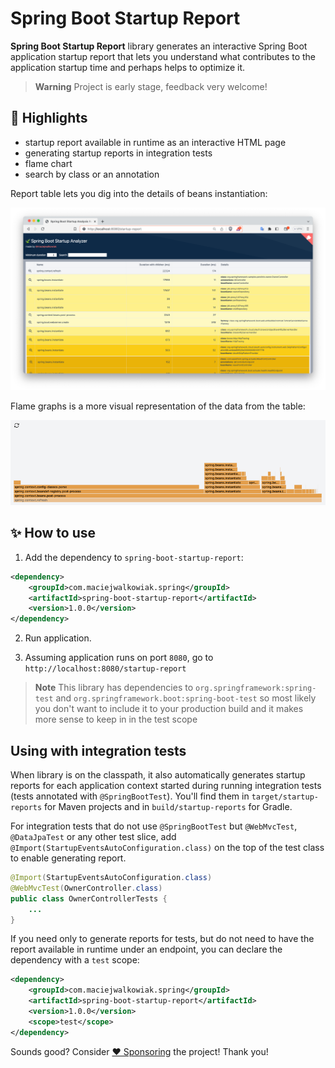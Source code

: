 # Spring Boot Startup Report

**Spring Boot Startup Report** library generates an interactive Spring Boot application startup report that lets you understand 
what contributes to the application startup time and perhaps helps to optimize it.

> **Warning**
> Project is early stage, feedback very welcome!

## 🤩 Highlights

- startup report available in runtime as an interactive HTML page
- generating startup reports in integration tests
- flame chart
- search by class or an annotation

Report table lets you dig into the details of beans instantiation:

![Report](docs/images/table.png)

Flame graphs is a more visual representation of the data from the table:

![Report](docs/images/flamechart.png)

## ✨ How to use

1. Add the dependency to `spring-boot-startup-report`:

```xml
<dependency>
    <groupId>com.maciejwalkowiak.spring</groupId>
    <artifactId>spring-boot-startup-report</artifactId>
    <version>1.0.0</version>
</dependency>
```

2. Run application.

3. Assuming application runs on port `8080`, go to `http://localhost:8080/startup-report`

> **Note**
> This library has dependencies to `org.springframework:spring-test` and `org.springframework.boot:spring-boot-test` so most likely you don't want to include it to your production build and it makes more sense to keep in in the test scope

## Using with integration tests

When library is on the classpath, it also automatically generates startup reports for each application context started during running integration tests (tests annotated with `@SpringBootTest`). 
You'll find them in `target/startup-reports` for Maven projects and in `build/startup-reports` for Gradle.

For integration tests that do not use `@SpringBootTest` but `@WebMvcTest`, `@DataJpaTest` or any other test slice, add `@Import(StartupEventsAutoConfiguration.class)` on the top of the test class to enable generating report.

```java
@Import(StartupEventsAutoConfiguration.class)
@WebMvcTest(OwnerController.class)
public class OwnerControllerTests {
    ...
}
```

If you need only to generate reports for tests, but do not need to have the report available in runtime under an endpoint, you can declare the dependency with a `test` scope:

```xml
<dependency>
    <groupId>com.maciejwalkowiak.spring</groupId>
    <artifactId>spring-boot-startup-report</artifactId>
    <version>1.0.0</version>
    <scope>test</scope>
</dependency>
```

Sounds good? Consider [❤️ Sponsoring](https://github.com/sponsors/maciejwalkowiak) the project! Thank you!
